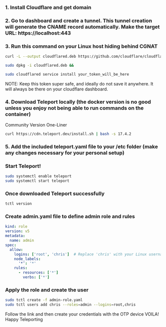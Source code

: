 ### 1. Install Cloudflare and get domain
### 2. Go to dashboard and create a tunnel. This tunnel creation will generate the CNAME record automatically. Make the target URL: https://localhost:443
### 3. Run this command on your Linux host hiding behind CGNAT 
```bash
curl -L --output cloudflared.deb https://github.com/cloudflare/cloudflared/releases/latest/download/cloudflared-linux-amd64.deb && 

sudo dpkg -i cloudflared.deb && 

sudo cloudflared service install your_token_will_be_here
```
NOTE: Keep this token super safe, and ideally do not save it anywhere. It will always be there on your cloudflare dashboard.

### 4. Download Teleport locally (the docker version is no good unless you enjoy not being able to run commands on the container)
Community Version One-Liner
```bash
curl https://cdn.teleport.dev/install.sh | bash -s 17.4.2
```
### 5. Add the included teleport.yaml file to your /etc folder (make any changes necessary for your personal setup)

### Start Teleport!
```bash
sudo systemctl enable teleport
sudo systemctl start teleport
```


### Once downloaded Teleport successfully
```bash
tctl version
```
### Create admin.yaml file to define admin role and rules
```yaml
kind: role
version: v5
metadata:
  name: admin
spec:
  allow:
    logins: ['root', 'chris']  # Replace 'chris' with your Linux username
    node_labels:
      '*': '*'
    rules:
      - resources: ['*']
        verbs: ['*']
```
### Apply the role and create the user
```bash
sudo tctl create -f admin-role.yaml
sudo tctl users add chris --roles=admin --logins=root,chris
```
Follow the link and then create your credentials with the OTP device
VOILA! Happy Teleporting
